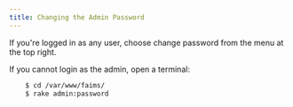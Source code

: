 ```yaml
---
title: Changing the Admin Password
---
```



If you're logged in as any user, choose change password from the menu
at the top right.

If you cannot login as the admin, open a terminal: 

```bash
    $ cd /var/www/faims/
    $ rake admin:password
```
